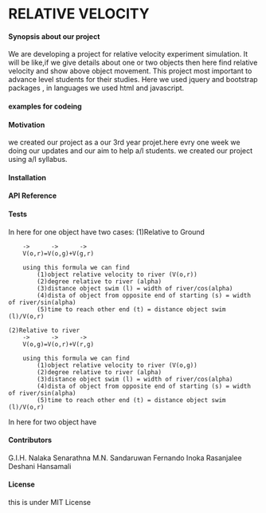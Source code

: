 # RELATIVE VELOCITY
<h4> Synopsis about our project </h4>

We are developing a project for relative velocity experiment simulation.
It will be like,if we give details about one or two objects then here find relative velocity and show above object movement.
This project most important to advance level students for their studies.
Here we used jquery and bootstrap packages , in languages we used html and javascript.

<h4> examples for codeing </h4>



<h4> Motivation </h4>

we created our project as a our 3rd year projet.here evry one week we doing our updates and our aim to help a/l students.
we created our project using a/l syllabus.

<h4> Installation </h4>


<h4> API Reference </h4>


<h4> Tests </h4>
In here for one object have two cases: 
	(1)Relative to Ground
		
		->		->		->
		V(o,r)=V(o,g)+V(g,r)
		
		using this formula we can find 
			(1)object relative velocity to river (V(o,r)) 
			(2)degree relative to river (alpha)
			(3)distance object swim (l) = width of river/cos(alpha)
			(4)dista of object from opposite end of starting (s) = width of river/sin(alpha)
			(5)time to reach other end (t) = distance object swim (l)/V(o,r)
	
	(2)Relative to river
		->		->		->
		V(o,g)=V(o,r)+V(r,g)
		
		using this formula we can find 
			(1)object relative velocity to river (V(o,g)) 
			(2)degree relative to river (alpha)
			(3)distance object swim (l) = width of river/cos(alpha)
			(4)dista of object from opposite end of starting (s) = width of river/sin(alpha)
			(5)time to reach other end (t) = distance object swim (l)/V(o,r)
			
In here for two object have

			
			
<h4> Contributors </h4>
G.I.H. Nalaka Senarathna
M.N. Sandaruwan Fernando
Inoka Rasanjalee
Deshani Hansamali

<h4> License </h4>
 this is under MIT License
